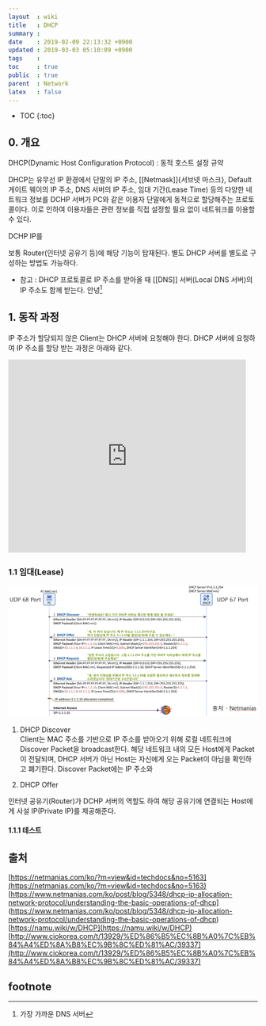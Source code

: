 ```yaml
---
layout  : wiki
title   : DHCP
summary : 
date    : 2019-02-09 22:13:32 +0900
updated : 2019-03-03 05:10:09 +0900
tags    : 
toc     : true
public  : true
parent  : Network
latex   : false
---
```

* TOC
{:toc}

## 0. 개요

DHCP(Dynamic Host Configuration Protocol) : 동적 호스트 설정 규약

DHCP는 유무선 IP 환경에서 단말의 IP 주소, [[Netmask]]{서브넷 마스크}, Default 게이트 웨이의 IP 주소, DNS 서버의 IP 주소, 임대 기간(Lease Time) 등의 
다양한 네트워크 정보를 DCHP 서버가 PC와 같은 이용자 단말에게 동적으로 할당해주는 프로토콜이다. 
이로 인하여 이용자들은 관련 정보를 직접 설정할 필요 없이 네트워크를 이용할 수 있다.

DCHP IP를

보통 Router(인터넷 공유기 등)에 해당 기능이 탑재된다. 별도 DHCP 서버를 별도로 구성하는 방법도 가능하다.

* 참고 : DHCP 프로토콜로 IP 주소를 받아올 때 [[DNS]] 서버(Local DNS 서버)의 IP 주소도 함께 받는다. 
안녕[^1]  


## 1. 동작 과정

IP 주소가 할당되지 않은 Client는 DHCP 서버에 요청해야 한다. DHCP 서버에 요청하여 IP 주소를 할당 받는 과정은 아래와 같다.

<!-- DHCP 과정 youtube -->
<iframe width="480" height="390" src="https://www.youtube.com/embed/V69UAnkoYHM" frameborder="0" 
allow="accelerometer; autoplay; encrypted-media; gyroscope; picture-in-picture" allowfullscreen></iframe>

### 1.1 임대(Lease)

![dhcp-lease](/wiki-img/network/dhcp-lease.png)

1. DHCP Discover  
	Client는 MAC 주소를 기반으로 IP 주소를 받아오기 위해 로컬 네트워크에 Discover Packet을 broadcast한다.
	해당 네트워크 내의 모든 Host에게 Packet이 전달되며, DHCP 서버가 아닌 Host는 자신에게 오는 Packet이 아님을 확인하고 폐기한다.
	Discover Packet에는 IP 주소와 
	
2. DHCP Offer



인터넷 공유기(Router)가 DCHP 서버의 역할도 하여 해당 공유기에 연결되는 Host에게 사설 IP(Private IP)를 제공해준다.

#### 1.1.1 테스트


## 출처
[https://netmanias.com/ko/?m=view&id=techdocs&no=5163](https://netmanias.com/ko/?m=view&id=techdocs&no=5163)  
[https://www.netmanias.com/ko/post/blog/5348/dhcp-ip-allocation-network-protocol/understanding-the-basic-operations-of-dhcp]
(https://www.netmanias.com/ko/post/blog/5348/dhcp-ip-allocation-network-protocol/understanding-the-basic-operations-of-dhcp)  
[https://namu.wiki/w/DHCP](https://namu.wiki/w/DHCP)  
[http://www.ciokorea.com/t/13929/%ED%86%B5%EC%8B%A0%7C%EB%84%A4%ED%8A%B8%EC%9B%8C%ED%81%AC/39337](http://www.ciokorea.com/t/13929/%ED%86%B5%EC%8B%A0%7C%EB%84%A4%ED%8A%B8%EC%9B%8C%ED%81%AC/39337)


## footnote
[^1]: 가장 가까운 DNS 서버
